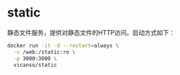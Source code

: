 # static

静态文件服务，提供对静态文件的HTTP访问。启动方式如下：

```bash
docker run -it -d --restart=always \
  -v /web:/static:ro \
  -p 3000:3000 \
  vicanso/static
```
